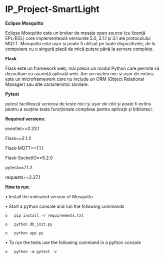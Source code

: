 # IP_Project-SmartLight
 
 
 
**Eclipse Mosquitto**

Eclipse Mosquitto este un broker de mesaje open source (cu licență EPL/EDL) care implementează versiunile 5.0, 3.1.1 și 3.1 ale protocolului MQTT. Mosquitto este ușor și poate fi utilizat pe toate dispozitivele, de la computere cu o singură placă de mică putere până la servere complete.

**Flask**

Flask este un framework web, mai precis un modul Python care permite să dezvoltam cu ușurință aplicații web. Are un nucleu mic și ușor de extins; este un microframework care nu include un ORM (Object Relational Manager) sau alte caracteristici similare.

**Pytest**

pytest facilitează scrierea de teste mici și ușor de citit și poate fi extins pentru a susține teste funcționale complexe pentru aplicații și biblioteci.



**Required versions:**

eventlet==0.33.1

Flask==2.1.2

Flask-MQTT==1.1.1

Flask-SocketIO==5.2.0

pytest==7.1.2

requests==2.27.1




**How to run:**

•	Install the indicated version of Mosquitto

•	Start a python console and run the following commands

    o	pip install -r requirements.txt
 
    o	python db_init.py
 
    o	python app.py
  
•	To run the tests use the following command in a python console

    o	python -m pytest -v
 
